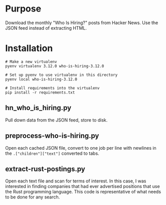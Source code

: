 # Purpose
Download the monthly "Who Is Hiring?" posts from Hacker News. Use the JSON feed instead of extracting HTML.

# Installation
```
# Make a new virtualenv
pyenv virtualenv 3.12.0 who-is-hiring-3.12.0

# Set up pyenv to use virtualenv in this directory
pyenv local who-is-hiring-3.12.0

# Install requirements into the virtualenv
pip install -r requirements.txt
```

## hn_who_is_hiring.py 
Pull down data from the JSON feed, store to disk.

## preprocess-who-is-hiring.py
Open each cached JSON file, convert to one job per line with newlines in the `.["children"]["text"]` converted to tabs.

## extract-rust-postings.py
Open each text file and scan for terms of interest. In this case, I was interested in finding companies that had ever advertised positions that use the Rust programming language. This code is representative of what needs to be done for any search.

